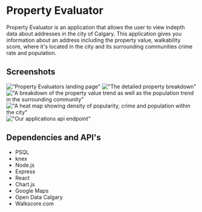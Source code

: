 # Property Evaluator

Property Evaluator is an application that allows the user to view indepth data about addresses in the city of Calgary. This application gives you information about an address including the property value, walkability score, where it's located in the city and its surrounding communities crime rate and population.

## Screenshots

!["Property Evaluators landing page"](https://raw.githubusercontent.com/MaxHalleran/real_map/master/docs/landing_page.png)
!["The detailed property breakdown"](https://raw.githubusercontent.com/MaxHalleran/real_map/master/docs/single_address_view.png)
!["A breakdown of the property value trend as well as the population trend in the surrounding community"](https://raw.githubusercontent.com/MaxHalleran/real_map/master/docs/chart_view.png)
!["A heat map showing density of popularity, crime and population within the city"](https://raw.githubusercontent.com/MaxHalleran/real_map/master/docs/heatmap.png)
!["Our applications api endpoint"](https://raw.githubusercontent.com/MaxHalleran/real_map/master/docs/api.png)

## Dependencies and API's

- PSQL
- knex
- Node.js
- Express
- React
- Chart.js
- Google Maps
- Open Data Calgary
- Walkscore.com

